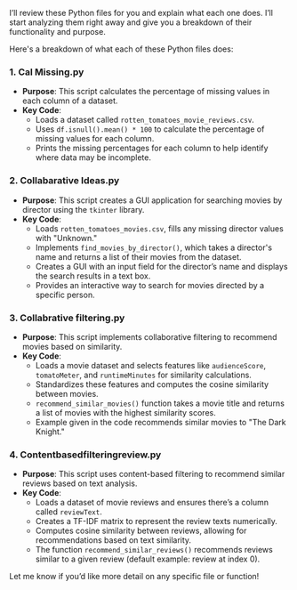 I’ll review these Python files for you and explain what each one does. I’ll start analyzing them right away and give you a breakdown of their functionality and purpose.

Here's a breakdown of what each of these Python files does:

### 1. **Cal Missing.py**
   - **Purpose**: This script calculates the percentage of missing values in each column of a dataset.
   - **Key Code**:
     - Loads a dataset called `rotten_tomatoes_movie_reviews.csv`.
     - Uses `df.isnull().mean() * 100` to calculate the percentage of missing values for each column.
     - Prints the missing percentages for each column to help identify where data may be incomplete.

### 2. **Collabarative Ideas.py**
   - **Purpose**: This script creates a GUI application for searching movies by director using the `tkinter` library.
   - **Key Code**:
     - Loads `rotten_tomatoes_movies.csv`, fills any missing director values with "Unknown."
     - Implements `find_movies_by_director()`, which takes a director's name and returns a list of their movies from the dataset.
     - Creates a GUI with an input field for the director’s name and displays the search results in a text box.
     - Provides an interactive way to search for movies directed by a specific person.

### 3. **Collabrative filtering.py**
   - **Purpose**: This script implements collaborative filtering to recommend movies based on similarity.
   - **Key Code**:
     - Loads a movie dataset and selects features like `audienceScore`, `tomatoMeter`, and `runtimeMinutes` for similarity calculations.
     - Standardizes these features and computes the cosine similarity between movies.
     - `recommend_similar_movies()` function takes a movie title and returns a list of movies with the highest similarity scores.
     - Example given in the code recommends similar movies to "The Dark Knight."

### 4. **Contentbasedfilteringreview.py**
   - **Purpose**: This script uses content-based filtering to recommend similar reviews based on text analysis.
   - **Key Code**:
     - Loads a dataset of movie reviews and ensures there’s a column called `reviewText`.
     - Creates a TF-IDF matrix to represent the review texts numerically.
     - Computes cosine similarity between reviews, allowing for recommendations based on text similarity.
     - The function `recommend_similar_reviews()` recommends reviews similar to a given review (default example: review at index 0). 

Let me know if you’d like more detail on any specific file or function!
